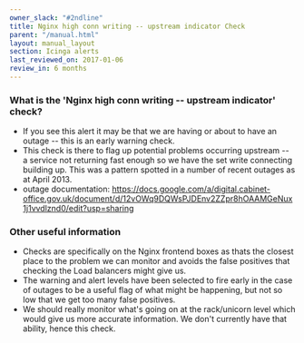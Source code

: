 ```yaml
---
owner_slack: "#2ndline"
title: Nginx high conn writing -- upstream indicator Check
parent: "/manual.html"
layout: manual_layout
section: Icinga alerts
last_reviewed_on: 2017-01-06
review_in: 6 months
---
```


### What is the 'Nginx high conn writing -- upstream indicator' check?

-   If you see this alert it may be that we are having or about to have
    an outage -- this is an early warning check.
-   This check is there to flag up potential problems occurring upstream
    -- a service not returning fast enough so we have the set write
    connecting building up. This was a pattern spotted in a number of
    recent outages as at April 2013.
-   outage documentation:
    <https://docs.google.com/a/digital.cabinet-office.gov.uk/document/d/12vOWq9DQWsPJDEnv2ZZpr8hOAAMGeNux1j1vvdlznd0/edit?usp=sharing>

### Other useful information

-   Checks are specifically on the Nginx frontend boxes as thats the
    closest place to the problem we can monitor and avoids the false
    positives that checking the Load balancers might give us.
-   The warning and alert levels have been selected to fire early in the
    case of outages to be a useful flag of what might be happening, but
    not so low that we get too many false positives.
-   We should really monitor what's going on at the rack/unicorn level
    which would give us more accurate information. We don't currently
    have that ability, hence this check.

